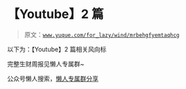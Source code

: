 # 【Youtube】2 篇

> 原文：[`www.yuque.com/for_lazy/wind/mrbehgfyemtaqhcg`](https://www.yuque.com/for_lazy/wind/mrbehgfyemtaqhcg)

以下为：【Youtube】2 篇相关风向标

完整生财周报见懒人专属群~

公众号懒人搜索，[懒人专属群分享](https://lazybook.fun/#/blog/group)